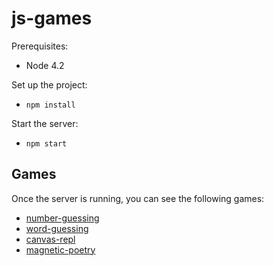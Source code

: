 # js-games

Prerequisites:

- Node 4.2

Set up the project:

- `npm install`

Start the server:

- `npm start`

## Games

Once the server is running, you can see the following games:

- [number-guessing](http://localhost:8080/number-guessing/)
- [word-guessing](http://localhost:8080/word-guessing)
- [canvas-repl](http://localhost:8080/canvas-repl)
- [magnetic-poetry](http://localhost:8080/magnetic-poetry)

